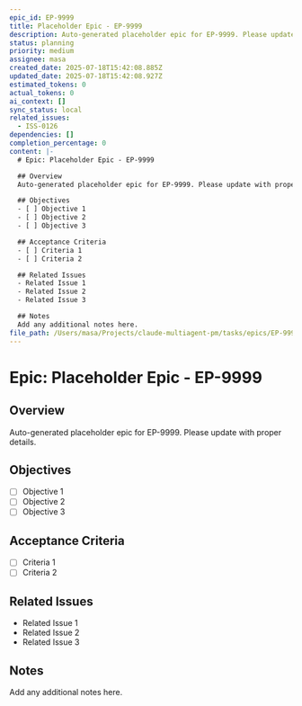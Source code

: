 ```yaml
---
epic_id: EP-9999
title: Placeholder Epic - EP-9999
description: Auto-generated placeholder epic for EP-9999. Please update with proper details.
status: planning
priority: medium
assignee: masa
created_date: 2025-07-18T15:42:08.885Z
updated_date: 2025-07-18T15:42:08.927Z
estimated_tokens: 0
actual_tokens: 0
ai_context: []
sync_status: local
related_issues:
  - ISS-0126
dependencies: []
completion_percentage: 0
content: |-
  # Epic: Placeholder Epic - EP-9999

  ## Overview
  Auto-generated placeholder epic for EP-9999. Please update with proper details.

  ## Objectives
  - [ ] Objective 1
  - [ ] Objective 2
  - [ ] Objective 3

  ## Acceptance Criteria
  - [ ] Criteria 1
  - [ ] Criteria 2

  ## Related Issues
  - Related Issue 1
  - Related Issue 2
  - Related Issue 3

  ## Notes
  Add any additional notes here.
file_path: /Users/masa/Projects/claude-multiagent-pm/tasks/epics/EP-9999-placeholder-epic.md
---
```


# Epic: Placeholder Epic - EP-9999

## Overview
Auto-generated placeholder epic for EP-9999. Please update with proper details.

## Objectives
- [ ] Objective 1
- [ ] Objective 2
- [ ] Objective 3

## Acceptance Criteria
- [ ] Criteria 1
- [ ] Criteria 2

## Related Issues
- Related Issue 1
- Related Issue 2
- Related Issue 3

## Notes
Add any additional notes here.
